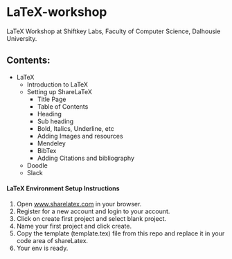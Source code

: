 # LaTeX-workshop
LaTeX Workshop at Shiftkey Labs, Faculty of Computer Science, Dalhousie University. 

## Contents: 
* LaTeX
  * Introduction to LaTeX
  * Setting up ShareLaTeX
    * Title Page
    * Table of Contents
    * Heading
    * Sub heading
    * Bold, Italics, Underline, etc
    * Adding Images and resources
    * Mendeley
    * BibTex
    * Adding Citations and bibliography
   * Doodle
   * Slack
   
#### LaTeX Environment Setup Instructions
1. Open www.sharelatex.com in your browser. 
2. Register for a new account and login to your account. 
3. Click on create first project and select blank project. 
4. Name your first project and click create. 
5. Copy the template (template.tex) file from this repo and replace it in your code area of shareLatex. 
6. Your env is ready. 
